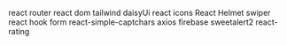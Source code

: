 react router
react dom
tailwind
daisyUi
react icons
React Helmet
swiper
react hook form
react-simple-captchars
axios
firebase
sweetalert2
react-rating
